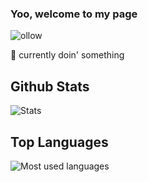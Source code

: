 ### Yoo, welcome to my page

![ollow](https://img.shields.io/github/followers/riksiprnm?style=social)

🌱 currently doin' something

## Github Stats
![Stats](https://github-readme-stats.vercel.app/api?username=riksiprnm&show_icons=true&count_private=true&theme=tokyonight)

## Top Languages
![Most used languages](https://github-readme-stats.vercel.app/api/top-langs/?username=riksiprnm&layout=compact&langs_count=10&theme=tokyonight)
